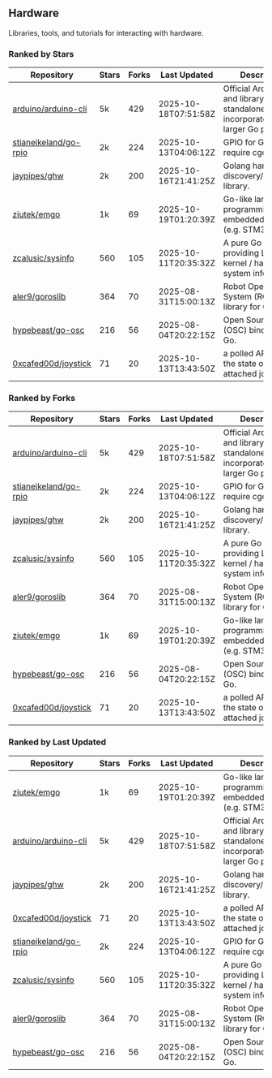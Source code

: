 ## Hardware

Libraries, tools, and tutorials for interacting with hardware.

### Ranked by Stars

| Repository | Stars | Forks | Last Updated | Description | 
|------------|-------|-------|--------------|-------------|
| [arduino/arduino-cli](https://github.com/arduino/arduino-cli) | 5k | 429 | 2025-10-18T07:51:58Z |  Official Arduino CLI and library. Can run standalone, or be incorporated into larger Go projects. |
| [stianeikeland/go-rpio](https://github.com/stianeikeland/go-rpio) | 2k | 224 | 2025-10-13T04:06:12Z |  GPIO for Go, doesn't require cgo. |
| [jaypipes/ghw](https://github.com/jaypipes/ghw) | 2k | 200 | 2025-10-16T21:41:25Z |  Golang hardware discovery/inspection library. |
| [ziutek/emgo](https://github.com/ziutek/emgo) | 1k | 69 | 2025-10-19T01:20:39Z |  Go-like language for programming embedded systems (e.g. STM32 MCU). |
| [zcalusic/sysinfo](https://github.com/zcalusic/sysinfo) | 560 | 105 | 2025-10-11T20:35:32Z |  A pure Go library providing Linux OS / kernel / hardware system information. |
| [aler9/goroslib](https://github.com/aler9/goroslib) | 364 | 70 | 2025-08-31T15:00:13Z |  Robot Operating System (ROS) library for Go. |
| [hypebeast/go-osc](https://github.com/hypebeast/go-osc) | 216 | 56 | 2025-08-04T20:22:15Z |  Open Sound Control (OSC) bindings for Go. |
| [0xcafed00d/joystick](https://github.com/0xcafed00d/joystick) | 71 | 20 | 2025-10-13T13:43:50Z |  a polled API to read the state of an attached joystick. |

### Ranked by Forks

| Repository | Stars | Forks | Last Updated | Description | 
|------------|-------|-------|--------------|-------------|
| [arduino/arduino-cli](https://github.com/arduino/arduino-cli) | 5k | 429 | 2025-10-18T07:51:58Z |  Official Arduino CLI and library. Can run standalone, or be incorporated into larger Go projects. |
| [stianeikeland/go-rpio](https://github.com/stianeikeland/go-rpio) | 2k | 224 | 2025-10-13T04:06:12Z |  GPIO for Go, doesn't require cgo. |
| [jaypipes/ghw](https://github.com/jaypipes/ghw) | 2k | 200 | 2025-10-16T21:41:25Z |  Golang hardware discovery/inspection library. |
| [zcalusic/sysinfo](https://github.com/zcalusic/sysinfo) | 560 | 105 | 2025-10-11T20:35:32Z |  A pure Go library providing Linux OS / kernel / hardware system information. |
| [aler9/goroslib](https://github.com/aler9/goroslib) | 364 | 70 | 2025-08-31T15:00:13Z |  Robot Operating System (ROS) library for Go. |
| [ziutek/emgo](https://github.com/ziutek/emgo) | 1k | 69 | 2025-10-19T01:20:39Z |  Go-like language for programming embedded systems (e.g. STM32 MCU). |
| [hypebeast/go-osc](https://github.com/hypebeast/go-osc) | 216 | 56 | 2025-08-04T20:22:15Z |  Open Sound Control (OSC) bindings for Go. |
| [0xcafed00d/joystick](https://github.com/0xcafed00d/joystick) | 71 | 20 | 2025-10-13T13:43:50Z |  a polled API to read the state of an attached joystick. |

### Ranked by Last Updated

| Repository | Stars | Forks | Last Updated | Description | 
|------------|-------|-------|--------------|-------------|
| [ziutek/emgo](https://github.com/ziutek/emgo) | 1k | 69 | 2025-10-19T01:20:39Z |  Go-like language for programming embedded systems (e.g. STM32 MCU). |
| [arduino/arduino-cli](https://github.com/arduino/arduino-cli) | 5k | 429 | 2025-10-18T07:51:58Z |  Official Arduino CLI and library. Can run standalone, or be incorporated into larger Go projects. |
| [jaypipes/ghw](https://github.com/jaypipes/ghw) | 2k | 200 | 2025-10-16T21:41:25Z |  Golang hardware discovery/inspection library. |
| [0xcafed00d/joystick](https://github.com/0xcafed00d/joystick) | 71 | 20 | 2025-10-13T13:43:50Z |  a polled API to read the state of an attached joystick. |
| [stianeikeland/go-rpio](https://github.com/stianeikeland/go-rpio) | 2k | 224 | 2025-10-13T04:06:12Z |  GPIO for Go, doesn't require cgo. |
| [zcalusic/sysinfo](https://github.com/zcalusic/sysinfo) | 560 | 105 | 2025-10-11T20:35:32Z |  A pure Go library providing Linux OS / kernel / hardware system information. |
| [aler9/goroslib](https://github.com/aler9/goroslib) | 364 | 70 | 2025-08-31T15:00:13Z |  Robot Operating System (ROS) library for Go. |
| [hypebeast/go-osc](https://github.com/hypebeast/go-osc) | 216 | 56 | 2025-08-04T20:22:15Z |  Open Sound Control (OSC) bindings for Go. |

